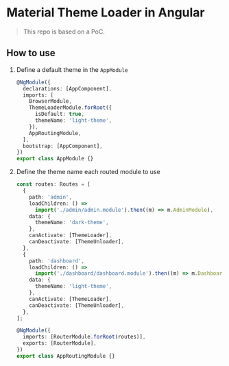 # Material Theme Loader in Angular

> This repo is based on a PoC.  

## How to use

1. Define a default theme in the `AppModule`

    ```ts
    @NgModule({
      declarations: [AppComponent],
      imports: [
        BrowserModule,
        ThemeLoaderModule.forRoot({
          isDefault: true,
          themeName: 'light-theme',
        }),
        AppRoutingModule,
      ],
      bootstrap: [AppComponent],
    })
    export class AppModule {}
    ```

2. Define the theme name each routed module to use

    ```ts
    const routes: Routes = [
      {
        path: 'admin',
        loadChildren: () =>
          import('./admin/admin.module').then((m) => m.AdminModule),
        data: {
          themeName: 'dark-theme',
        },
        canActivate: [ThemeLoader],
        canDeactivate: [ThemeUnloader],
      },
      {
        path: 'dashboard',
        loadChildren: () =>
          import('./dashboard/dashboard.module').then((m) => m.DashboardModule),
        data: {
          themeName: 'light-theme',
        },
        canActivate: [ThemeLoader],
        canDeactivate: [ThemeUnloader],
      },
    ];

    @NgModule({
      imports: [RouterModule.forRoot(routes)],
      exports: [RouterModule],
    })
    export class AppRoutingModule {}
    ```
